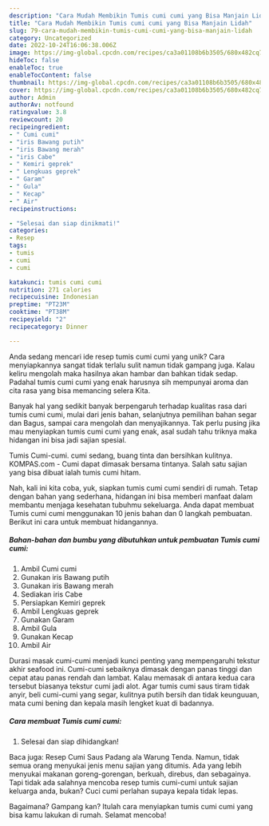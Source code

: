 ```yaml
---
description: "Cara Mudah Membikin Tumis cumi cumi yang Bisa Manjain Lidah"
title: "Cara Mudah Membikin Tumis cumi cumi yang Bisa Manjain Lidah"
slug: 79-cara-mudah-membikin-tumis-cumi-cumi-yang-bisa-manjain-lidah
category: Uncategorized
date: 2022-10-24T16:06:38.006Z
image: https://img-global.cpcdn.com/recipes/ca3a01108b6b3505/680x482cq70/tumis-cumi-cumi-foto-resep-utama.jpg
hideToc: false
enableToc: true
enableTocContent: false
thumbnail: https://img-global.cpcdn.com/recipes/ca3a01108b6b3505/680x482cq70/tumis-cumi-cumi-foto-resep-utama.jpg
cover: https://img-global.cpcdn.com/recipes/ca3a01108b6b3505/680x482cq70/tumis-cumi-cumi-foto-resep-utama.jpg
author: Admin
authorAv: notfound
ratingvalue: 3.8
reviewcount: 20
recipeingredient:
- " Cumi cumi"
- "iris Bawang putih"
- "iris Bawang merah"
- "iris Cabe"
- " Kemiri geprek"
- " Lengkuas geprek"
- " Garam"
- " Gula"
- " Kecap"
- " Air"
recipeinstructions:

- "Selesai dan siap dinikmati!"
categories:
- Resep
tags:
- tumis
- cumi
- cumi

katakunci: tumis cumi cumi 
nutrition: 271 calories
recipecuisine: Indonesian
preptime: "PT23M"
cooktime: "PT38M"
recipeyield: "2"
recipecategory: Dinner

---
```





Anda sedang mencari ide resep tumis cumi cumi yang unik? Cara menyiapkannya sangat tidak terlalu sulit namun tidak gampang juga. Kalau keliru mengolah maka hasilnya akan hambar dan bahkan tidak sedap. Padahal tumis cumi cumi yang enak harusnya sih mempunyai aroma dan cita rasa yang bisa memancing selera Kita.





Banyak hal yang sedikit banyak berpengaruh terhadap kualitas rasa dari tumis cumi cumi, mulai dari jenis bahan, selanjutnya pemilihan bahan segar dan Bagus, sampai cara mengolah dan menyajikannya. Tak perlu pusing jika mau menyiapkan tumis cumi cumi yang enak,      asal sudah tahu triknya maka hidangan ini bisa jadi sajian spesial.














Tumis Cumi-cumi. cumi sedang, buang tinta dan bersihkan kulitnya. KOMPAS.com - Cumi dapat dimasak bersama tintanya. Salah satu sajian yang bisa dibuat ialah tumis cumi hitam.






Nah, kali ini kita coba, yuk, siapkan tumis cumi cumi sendiri di rumah. Tetap dengan bahan yang sederhana, hidangan ini bisa memberi manfaat dalam membantu menjaga kesehatan tubuhmu sekeluarga. Anda dapat membuat Tumis cumi cumi menggunakan 10 jenis bahan dan 0 langkah pembuatan. Berikut ini cara untuk membuat hidangannya.

<!--inarticleads1-->

##### Bahan-bahan dan bumbu yang dibutuhkan untuk pembuatan Tumis cumi cumi:

1. Ambil  Cumi cumi
1. Gunakan iris Bawang putih
1. Gunakan iris Bawang merah
1. Sediakan iris Cabe
1. Persiapkan  Kemiri geprek
1. Ambil  Lengkuas geprek
1. Gunakan  Garam
1. Ambil  Gula
1. Gunakan  Kecap
1. Ambil  Air


Durasi masak cumi-cumi menjadi kunci penting yang mempengaruhi tekstur akhir seafood ini. Cumi-cumi sebaiknya dimasak dengan panas tinggi dan cepat atau panas rendah dan lambat. Kalau memasak di antara kedua cara tersebut biasanya tekstur cumi jadi alot. Agar tumis cumi saus tiram tidak anyir, beli cumi-cumi yang segar, kulitnya putih bersih dan tidak keunguuan, mata cumi bening dan kepala masih lengket kuat di badannya. 

<!--inarticleads2-->

##### Cara membuat Tumis cumi cumi:


1. Selesai dan siap dihidangkan!

Baca juga: Resep Cumi Saus Padang ala Warung Tenda. Namun, tidak semua orang menyukai jenis menu sajian yang ditumis. Ada yang lebih menyukai makanan goreng-gorengan, berkuah, direbus, dan sebagainya. Tapi tidak ada salahnya mencoba resep tumis cumi-cumi untuk sajian keluarga anda, bukan? Cuci cumi perlahan supaya kepala tidak lepas. 

Bagaimana? Gampang kan? Itulah cara menyiapkan tumis cumi cumi yang bisa kamu lakukan di rumah. Selamat mencoba!

